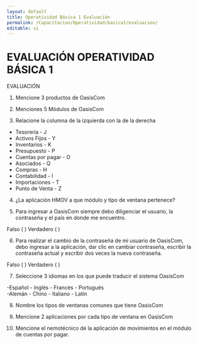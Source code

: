 ```yaml
---
layout: default
title: Operatividad Básica 1 Evaluación
permalink: /Capacitacion/Operatividad/basica1/evaluacion/
editable: si
---
```


# EVALUACIÓN OPERATIVIDAD BÁSICA 1


EVALUACIÓN  


1)  Mencione 3 productos de OasisCom  

2)  Menciones 5 Módulos de OasisCom  

3)  Relacione la columna de la izquierda con la de la derecha  

- Tesorería			-		J 
- Activos Fijos		-		Y  
- Inventarios		-		K  
- Presupuesto		-		P  
- Cuentas por pagar	-		O  
- Asociados			-		Q  
- Compras			-		H  
- Contabilidad		-		I  
- Importaciones		-		T  
- Punto de Venta	-		Z  


4)  ¿La aplicación HMOV a que módulo y tipo de ventana pertenece?  

5)  Para ingresar a OasisCom siempre debo diligenciar el usuario, la contraseña y el país en donde me encuentro.  

Falso  (  )    Verdadero (  )  

6)  Para realizar el cambio de la contraseña de mi usuario de OasisCom, debo ingresar a la aplicación, dar clic en cambiar contraseña, escribir la contraseña actual y escribir dos veces la nueva contraseña.  

Falso  (  )    Verdadero (  )  

7)  Seleccione 3 idiomas en los que puede traducir el sistema OasisCom  

-Español	- Inglés	- Francés	- Portugués  
-Alemán		- Chino		- Italiano	- Latín  

8)  Nombre los tipos de ventanas comunes que tiene OasisCom  

9)  Mencione 2 aplicaciones por cada tipo de ventana en OasisCom  

10)  Mencione el nemotécnico de la aplicación de movimientos en el módulo de cuentas por pagar.  
